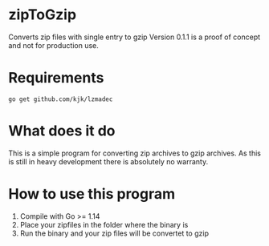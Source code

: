 # zipToGzip
Converts zip files with single entry to gzip
Version 0.1.1 is a proof of concept and not for production use.

# Requirements
`go get github.com/kjk/lzmadec`


# What does it do
This is a simple program for converting zip archives to gzip archives.
As this is still in heavy development there is absolutely no warranty.

# How to use this program
1. Compile with Go >= 1.14
2. Place your zipfiles in the folder where the binary is
3. Run the binary and your zip files will be convertet to gzip


